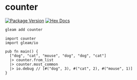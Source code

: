 # counter

[![Package Version](https://img.shields.io/hexpm/v/counter)](https://hex.pm/packages/counter)
[![Hex Docs](https://img.shields.io/badge/hex-docs-ffaff3)](https://hexdocs.pm/counter/)

```sh
gleam add counter
```
```gleam
import counter
import gleam/io

pub fn main() {
  ["dog", "cat", "mouse", "dog", "dog", "cat"]
  |> counter.from_list
  |> counter.most_common
  |> io.debug // [#("dog", 3), #("cat", 2), #("mouse", 1)]
}

```
